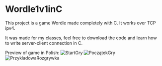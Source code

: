 # Wordle1v1inC
This project is a game Wordle made completely with C. It works over TCP ipv4.

It was made for my classes, feel free to download the code and learn how to write server-client connection in C.


Preview of game in Polish:
![StartGry](https://github.com/LukasSeratowicz/Wordle1v1inC/assets/127187274/7d55b3c9-b4f1-4536-8f57-8543ce42d7e8)
![PoczątekGry](https://github.com/LukasSeratowicz/Wordle1v1inC/assets/127187274/1faa9200-01f7-49f6-8160-50472682ebba)
![PrzykladowaRozgrywka](https://github.com/LukasSeratowicz/Wordle1v1inC/assets/127187274/1b0811a5-f8f5-42f7-9c28-063f5bc7ff1f)
